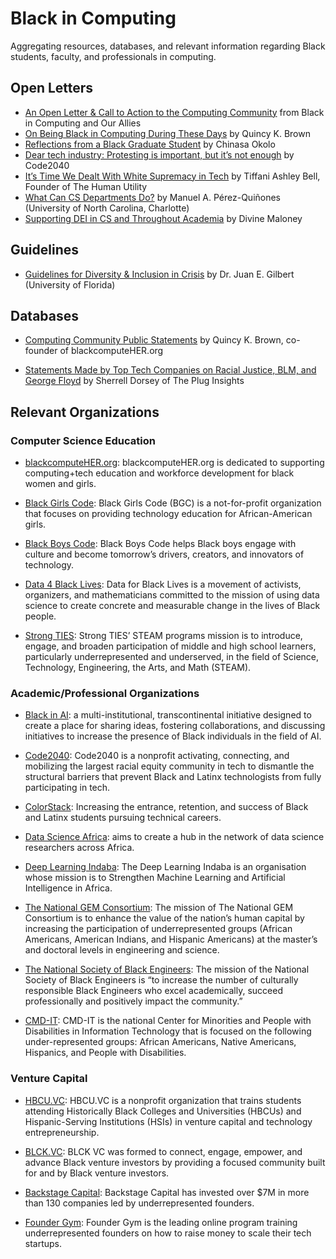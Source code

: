 # Black in Computing
Aggregating resources, databases, and relevant information regarding Black students, faculty, and professionals in computing.


## Open Letters
* [An Open Letter & Call to Action to the Computing Community](https://blacksincomputingopenlettercommunity.wordpress.com/) from Black in Computing and Our Allies
* [On Being Black in Computing During These Days](https://medium.com/@quincykbrown/on-being-black-in-computing-during-these-days-54e049d56987) by Quincy K. Brown
* [Reflections from a Black Graduate Student](https://medium.com/@chinasaokolo/reflections-from-a-black-graduate-student-a0f2f5e285c0) by Chinasa Okolo
* [Dear tech industry: Protesting is important, but it’s not enough](https://www.fastcompany.com/90513871/dear-tech-industry-protesting-is-important-but-its-not-enough) by Code2040
* [It’s Time We Dealt With White Supremacy in Tech](https://marker.medium.com/its-time-we-dealt-with-white-supremacy-in-tech-8f7816fe809) by Tiffani Ashley Bell, Founder of The Human Utility
* [What Can CS Departments Do?](https://medium.com/@maperezquinones/what-can-cs-departments-do-925aa4ade70f) by Manuel A. Pérez-Quiñones (University of North Carolina, Charlotte)
* [Supporting DEI in CS and Throughout Academia](https://www.divinemaloney.com/supportdei) by Divine Maloney

## Guidelines
* [Guidelines for Diversity & Inclusion in Crisis](http://www.juangilbert.com/CrisisGuidelines.pdf) by Dr. Juan E. Gilbert (University of Florida)

## Databases
* [Computing Community Public Statements](https://docs.google.com/spreadsheets/d/1vUj3BBJ2Xps5OhvRntQrx2zo1lGg12Q5MGt-rVeWTmI/edit#gid=0) by Quincy K. Brown, co-founder of blackcomputeHER.org

* [Statements Made by Top Tech Companies on Racial Justice, BLM, and George Floyd](https://docs.google.com/spreadsheets/d/1OZx-_tm3PPyx6-ZJAST1xxOJRfn7KfYDjDT6JedrTfs/edit#gid=0) by Sherrell Dorsey of The Plug Insights

## Relevant Organizations

### Computer Science Education
* [blackcomputeHER.org](https://blackcomputeher.org/): blackcomputeHER.org is dedicated to supporting computing+tech education and workforce development for black women and girls.

* [Black Girls Code](https://www.blackgirlscode.com/): Black Girls Code (BGC) is a not-for-profit organization that focuses on providing technology education for African-American girls.

* [Black Boys Code](https://blackboyscode.com/): Black Boys Code helps Black boys engage with culture and become tomorrow’s drivers, creators, and innovators of technology.

* [Data 4 Black Lives](http://d4bl.org/): Data for Black Lives is a movement of activists, organizers, and mathematicians committed to the mission of using data science to create concrete and measurable change in the lives of Black people.

* [Strong TIES](https://strongtiesaz.org/turn-up-for-steam/): Strong TIES’ STEAM programs mission is to introduce, engage, and broaden participation of middle and high school learners, particularly underrepresented and underserved, in the field of Science, Technology, Engineering, the Arts, and Math (STEAM).



### Academic/Professional Organizations

* [Black in AI](https://blackinai.github.io/): a multi-institutional, transcontinental initiative designed to create a place for sharing ideas, fostering collaborations, and discussing initiatives to increase the presence of Black individuals in the field of AI.

* [Code2040](http://www.code2040.org): Code2040 is a nonprofit activating, connecting, and mobilizing the largest racial equity community in tech to dismantle the structural barriers that prevent Black and Latinx technologists from fully participating in tech.

* [ColorStack](https://www.colorstack.org/): Increasing the entrance, retention, and success of Black and Latinx students pursuing technical careers.

* [Data Science Africa](http://www.datascienceafrica.org/): aims to create a hub in the network of data science researchers across Africa.

* [Deep Learning Indaba](https://deeplearningindaba.com/): The Deep Learning Indaba is an organisation whose mission is to Strengthen Machine Learning and Artificial Intelligence in Africa.

* [The National GEM Consortium](https://www.gemfellowship.org/): The mission of The National GEM Consortium is to enhance the value of the nation’s human capital by increasing the participation of underrepresented groups (African Americans, American Indians, and Hispanic Americans) at the master’s and doctoral levels in engineering and science.

* [The National Society of Black Engineers](https://nsbe.org/home.aspx): The mission of the National Society of Black Engineers is “to increase the number of culturally responsible Black Engineers who excel academically, succeed professionally and positively impact the community.”

* [CMD-IT](http://www.cmd-it.org/): CMD-IT is the national Center for Minorities and People with Disabilities in Information Technology that is focused on the following under-represented groups: African Americans, Native Americans, Hispanics, and People with Disabilities.  


### Venture Capital

* [HBCU.VC](https://www.hbcu.vc/): HBCU.VC is a nonprofit organization that trains students attending Historically Black Colleges and Universities (HBCUs) and Hispanic-Serving Institutions (HSIs) in venture capital and technology entrepreneurship.

* [BLCK.VC](https://www.blckvc.com/): BLCK VC was formed to connect, engage, empower, and advance Black venture investors by providing a focused community built for and by Black venture investors.

* [Backstage Capital](https://backstagecapital.com/): Backstage Capital has invested over $7M in more than 130 companies led by underrepresented founders.

* [Founder Gym](https://foundergym.com/): Founder Gym is the leading online program training underrepresented founders on how to raise money to scale their tech startups.
